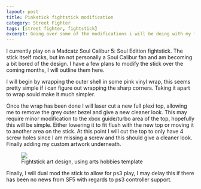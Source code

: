 ```yaml
---
layout: post
title: Pinkstick fightstick modification
category: Street Fighter
tags: [street fighter, fightstick]
excerpt: Going over some of the modifications i will be doing with my fightstick over the next few months.
---
```


I currently play on a Madcatz Soul Calibur 5: Soul Edition fightstick. The stick itself rocks, but im not personally a Soul Calibur fan and am becoming a bit bored of the design. I have a few plans to modify the stick over the coming months, I will outline them here.  

I will begin by wrapping the outer shell in some pink vinyl wrap, this seems pretty simple if i can figure out wrapping the sharp corners. Taking it apart to wrap sould make it much simpler.  

Once the wrap has been done I will laser cut a new full plexi top, allowing me to remove the grey outer bezel and give a new cleaner look. This may require minor modification to the xbox guide/turbo area of the top, hopefully this will be simple. Either lowering it to fit flush with the new top or moving it to another area on the stick. At this point I will cut the top to only have 4 screw holes since I am missing a screw and this should give a cleaner look. Finally adding my custom artwork underneath.  

<figure>
	<img src="{{ site.url }}/images/2015-05-31-stickart.jpg">
	<figcaption>Fightstick art design, using arts hobbies template</figcaption>
</figure>


Finally, I will dual mod the stick to allow for ps3 play, I may delay this if there has been no news from SF5 with regards to ps3 controller support.  
